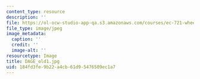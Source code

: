```yaml
---
content_type: resource
description: ''
file: https://ol-ocw-studio-app-qa.s3.amazonaws.com/courses/ec-721-wheelchair-design-in-developing-countries-spring-2009/184fd3fe9b22a4cb61d95476509ec1a7_DAGE_old1.jpg
file_type: image/jpeg
image_metadata:
  caption: ''
  credit: ''
  image-alt: ''
resourcetype: Image
title: DAGE_old1.jpg
uid: 184fd3fe-9b22-a4cb-61d9-5476509ec1a7
---
```

